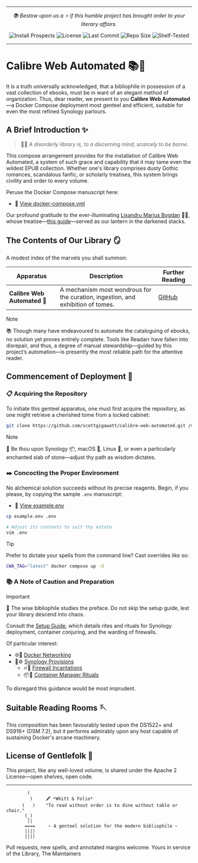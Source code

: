 <hr />

<p align="center">
  <em>📚 Bestow upon us a ⭐️ if this humble project has brought order to your literary affairs.</em>
</p>

<p align="center">
  <img src="https://img.shields.io/badge/Install%20Prospects-Excellent-blue?logo=docker" alt="Install Prospects" />
  <img src="https://img.shields.io/github/license/scottgigawatt/calibre-web-automated?label=Entailment-Free%20License&color=blue" alt="License" />
  <img src="https://img.shields.io/github/last-commit/scottgigawatt/calibre-web-automated?label=Most%20Recent%20Correspondence&logo=git" alt="Last Commit" />
  <img src="https://img.shields.io/github/repo-size/scottgigawatt/calibre-web-automated?label=Voluminous%20Assets" alt="Repo Size" />
  <img src="https://img.shields.io/badge/Tested%20in%20Society-Synology%20%7C%20macOS-blue" alt="Shelf-Tested" />
</p>

<hr />

# Calibre Web Automated 📚👒

It is a truth universally acknowledged, that a bibliophile in possession of a vast collection of ebooks, must be in want of an elegant method of organization. Thus, dear reader, we present to you **Calibre Web Automated**—a Docker Compose deployment most genteel and efficient, suitable for even the most refined Synology parlours.

## A Brief Introduction ✨

> 🎩📖 _A disorderly library is, to a discerning mind, scarcely to be borne._

This compose arrangement provides for the installation of Calibre Web Automated, a system of such grace and capability that it may tame even the wildest EPUB collection. Whether one's library comprises dusty Gothic romances, scandalous fanfic, or scholarly treatises, this system brings civility and order to every volume.

Peruse the Docker Compose manuscript here:

- 📄 [View docker-compose.yml](./docker-compose.yml)

Our profound gratitude to the ever-illuminating [Lixandru Marius Bogdan](https://github.com/mariushosting) 🔮📖, whose treatise—[this guide](https://mariushosting.com/how-to-install-calibre-web-automated-on-your-synology-nas)—served as our lantern in the darkened stacks.

## The Contents of Our Library 🪞

A modest index of the marvels you shall summon:

| Apparatus                    | Description                                                                 | Further Reading                                         |
|------------------------------|-----------------------------------------------------------------------------|---------------------------------------------------------|
| **Calibre Web Automated** 📘 | A mechanism most wondrous for the curation, ingestion, and exhibition of tomes. | [GitHub](https://github.com/crocodilestick/calibre-web-automated) |

> [!NOTE]
> 📚 Though many have endeavoured to automate the cataloguing of ebooks, no solution yet proves entirely complete. Tools like Readarr have fallen into disrepair, and thus, a degree of manual stewardship—guided by this project’s automation—is presently the most reliable path for the attentive reader.

## Commencement of Deployment 🚀

### 📋 Acquiring the Repository

To initiate this genteel apparatus, one must first acquire the repository, as one might retrieve a cherished tome from a locked cabinet:

```sh
git clone https://github.com/scottgigawatt/calibre-web-automated.git /volume1/docker/calibre-web-automated
```

> [!NOTE]
> 🧾 Be thou upon Synology 📦, macOS 🍎, Linux 🐧, or even a particularly enchanted slab of stone—adjust thy path as wisdom dictates.

### ✒️ Concocting the Proper Environment

No alchemical solution succeeds without its precise reagents. Begin, if you please, by copying the sample `.env` manuscript:

- 📄 [View example.env](example.env)

```sh
cp example.env .env

# Adjust its contents to suit thy estate
vim .env
```

> [!TIP]
> Prefer to dictate your spells from the command line? Cast overrides like so:
>
> ```bash
> CWA_TAG="latest" docker compose up -d
> ```

### 📚 A Note of Caution and Preparation

> [!IMPORTANT]
> 👒 The wise bibliophile studies the preface. Do not skip the setup guide, lest your library descend into chaos.

Consult the [Setup Guide](./SETUP.md), which details rites and rituals for Synology deployment, container conjuring, and the warding of firewalls.

Of particular interest:

- 🌐📖 [Docker Networking](./SETUP.md#configuring-docker-networking-)
- 🧱⚙️ [Synology Provisions](./SETUP.md#synology-configuration-)
  - 🔥🏰 [Firewall Incantations](./SETUP.md#updating-firewall-settings-)
  - 📦🚀 [Container Manager Rituals](./SETUP.md#deploying-with-container-manager-)

To disregard this guidance would be most imprudent.

## Suitable Reading Rooms 🪡

This composition has been favourably tested upon the DS1522+ and DS916+ (DSM 7.2), but it performs admirably upon any host capable of sustaining Docker's arcane machinery.

## License of Gentlefolk 📖

This project, like any well-loved volume, is shared under the Apache 2 License—open shelves, open code.

---

```
        (
         )     🖋️ *Whitt & Folio*
      (   )    "To read without order is to dine without table or chair."
       (_)
        ||
       ====     ~ A genteel solution for the modern bibliophile ~
       ||||
       ||||
```

Pull requests, new spells, and annotated margins welcome.
Yours in service of the Library,
The Maintainers
